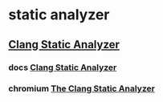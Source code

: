 # static analyzer

## [Clang Static Analyzer](https://clang-analyzer.llvm.org/)

### docs [Clang Static Analyzer](https://clang.llvm.org/docs/ClangStaticAnalyzer.html)

### chromium [The Clang Static Analyzer](https://chromium.googlesource.com/chromium/src/+/HEAD/docs/clang_static_analyzer.md)
